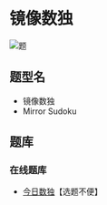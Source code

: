 # 镜像数独

![题](https://cn.sudoku.today/pic/mirror9x9/15072_464273.png)

## 题型名

- 镜像数独
- Mirror Sudoku

## 题库

### 在线题库

- [今日数独]【选题不便】

[今日数独]: https://cn.sudoku.today/g-mirror-sudoku/
